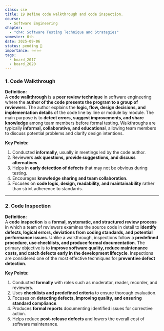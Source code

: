 ```yaml
---
class: cse
title: 19 Define code walkthrough and code inspection.
course:
  - Software Engineering
chapter:
  - "ch4: Software Testing Technique and Strategies"
semester: 6th
date: 2025-09-06
status: pending 🛑
importance: ⭐⭐⭐⭐
tags:
  - board_2017
  - board_2020
---
```


### **1. Code Walkthrough**

**Definition:**  
A **code walkthrough** is a **peer review technique** in software engineering where the **author of the code presents the program to a group of reviewers**. The author explains the **logic, flow, design decisions, and implementation details** of the code line by line or module by module. The main purpose is to **detect errors, suggest improvements, and share knowledge** among team members before formal testing. Walkthroughs are typically **informal, collaborative, and educational**, allowing team members to discuss potential problems and clarify design intentions.

**Key Points:**

1. Conducted **informally**, usually in meetings led by the code author.    
2. Reviewers **ask questions, provide suggestions, and discuss alternatives**.    
3. Helps in **early detection of defects** that may not be obvious during testing.    
4. Encourages **knowledge sharing and team collaboration**.    
5. Focuses on **code logic, design, readability, and maintainability** rather than strict adherence to standards.    

---

### **2. Code Inspection**

**Definition:**  
A **code inspection** is a **formal, systematic, and structured review process** in which a team of reviewers examines the source code in detail to **identify defects, logical errors, deviations from coding standards, and potential performance issues**. Unlike a walkthrough, inspections follow a **predefined procedure, use checklists, and produce formal documentation**. The primary objective is to **improve software quality, reduce maintenance costs, and catch defects early in the development lifecycle**. Inspections are considered one of the most effective techniques for **preventive defect detection**.

**Key Points:**

1. Conducted **formally** with roles such as moderator, reader, recorder, and reviewers.    
2. Uses **checklists and predefined criteria** to ensure thorough evaluation.    
3. Focuses on **detecting defects, improving quality, and ensuring standard compliance**.    
4. Produces **formal reports** documenting identified issues for corrective action.    
5. Helps reduce **post-release defects** and lowers the overall cost of software maintenance.

